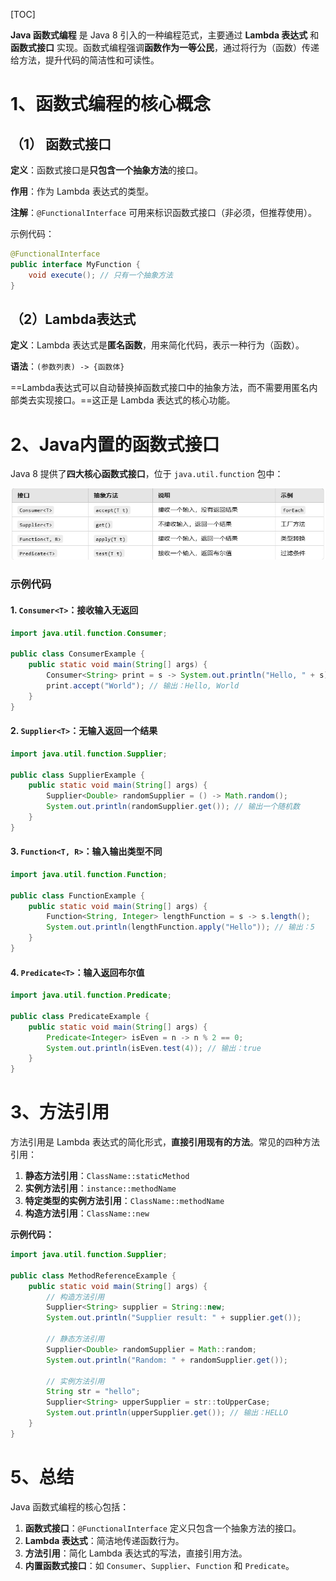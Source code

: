 [TOC]



**Java 函数式编程** 是 Java 8 引入的一种编程范式，主要通过 **Lambda 表达式** 和 **函数式接口** 实现。函数式编程强调**函数作为一等公民**，通过将行为（函数）传递给方法，提升代码的简洁性和可读性。

# 1、函数式编程的核心概念

## （1） 函数式接口

**定义**：函数式接口是**只包含一个抽象方法**的接口。

**作用**：作为 Lambda 表达式的类型。

**注解**：`@FunctionalInterface` 可用来标识函数式接口（非必须，但推荐使用）。



示例代码：

```java
@FunctionalInterface
public interface MyFunction {
    void execute(); // 只有一个抽象方法
}
```



## （2）Lambda表达式

**定义**：Lambda 表达式是**匿名函数**，用来简化代码，表示一种行为（函数）。

**语法**：`(参数列表) -> {函数体}`

==Lambda表达式可以自动替换掉函数式接口中的抽象方法，而不需要用匿名内部类去实现接口。==这正是 Lambda 表达式的核心功能。





# 2、Java内置的函数式接口

Java 8 提供了**四大核心函数式接口**，位于 `java.util.function` 包中：

 ![image-20241217194657101](.assets/image-20241217194657101.png)

### **示例代码**

#### 1. **`Consumer<T>`：接收输入无返回**

```java
import java.util.function.Consumer;

public class ConsumerExample {
    public static void main(String[] args) {
        Consumer<String> print = s -> System.out.println("Hello, " + s);
        print.accept("World"); // 输出：Hello, World
    }
}
```

#### 2. **`Supplier<T>`：无输入返回一个结果**

```java
import java.util.function.Supplier;

public class SupplierExample {
    public static void main(String[] args) {
        Supplier<Double> randomSupplier = () -> Math.random();
        System.out.println(randomSupplier.get()); // 输出一个随机数
    }
}
```

#### 3. **`Function<T, R>`：输入输出类型不同**

```java
import java.util.function.Function;

public class FunctionExample {
    public static void main(String[] args) {
        Function<String, Integer> lengthFunction = s -> s.length();
        System.out.println(lengthFunction.apply("Hello")); // 输出：5
    }
}
```

#### 4. **`Predicate<T>`：输入返回布尔值**

```java
import java.util.function.Predicate;

public class PredicateExample {
    public static void main(String[] args) {
        Predicate<Integer> isEven = n -> n % 2 == 0;
        System.out.println(isEven.test(4)); // 输出：true
    }
}
```



# 3、方法引用

方法引用是 Lambda 表达式的简化形式，**直接引用现有的方法**。常见的四种方法引用：

1. **静态方法引用**：`ClassName::staticMethod`
2. **实例方法引用**：`instance::methodName`
3. **特定类型的实例方法引用**：`ClassName::methodName`
4. **构造方法引用**：`ClassName::new`



**示例代码：**

```java
import java.util.function.Supplier;

public class MethodReferenceExample {
    public static void main(String[] args) {
        // 构造方法引用
        Supplier<String> supplier = String::new;
        System.out.println("Supplier result: " + supplier.get());

        // 静态方法引用
        Supplier<Double> randomSupplier = Math::random;
        System.out.println("Random: " + randomSupplier.get());

        // 实例方法引用
        String str = "hello";
        Supplier<String> upperSupplier = str::toUpperCase;
        System.out.println(upperSupplier.get()); // 输出：HELLO
    }
}
```

# **5、总结**

Java 函数式编程的核心包括：

1. **函数式接口**：`@FunctionalInterface` 定义只包含一个抽象方法的接口。
2. **Lambda 表达式**：简洁地传递函数行为。
3. **方法引用**：简化 Lambda 表达式的写法，直接引用方法。
4. **内置函数式接口**：如 `Consumer`、`Supplier`、`Function` 和 `Predicate`。
